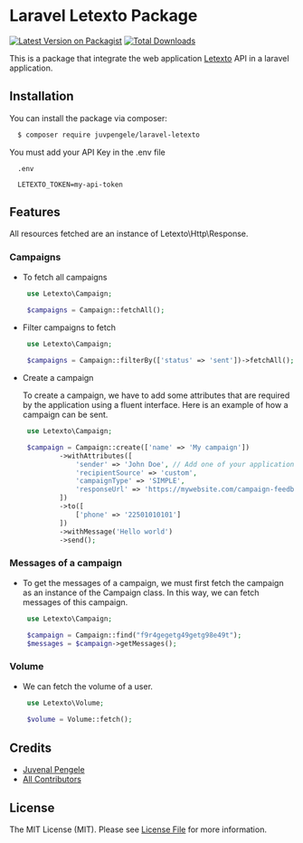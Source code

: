 # Laravel Letexto Package

[![Latest Version on Packagist](https://img.shields.io/packagist/v/juvpengele/laravel-letexto.svg?style=flat-square)](https://packagist.org/packages/juvpengele/laravel-letexto)
[![Total Downloads](https://img.shields.io/packagist/dt/juvpengele/laravel-letexto.svg?style=flat-square)](https://packagist.org/packages/juvpengele/laravel-letexto)

This is a package that integrate the web application [Letexto](http://letexto.com) API in a laravel application.


## Installation

You can install the package via composer:

```bash
  $ composer require juvpengele/laravel-letexto
```

You must add your API Key in the .env file
```dotenv
  .env
	  
  LETEXTO_TOKEN=my-api-token
```

## Features

All resources fetched are an instance of Letexto\Http\Response.

### Campaigns

- To fetch all campaigns
    
    ``` php
     use Letexto\Campaign;
     
     $campaigns = Campaign::fetchAll();
    ```

- Filter campaigns to fetch
    
    ```php
     use Letexto\Campaign;

     $campaigns = Campaign::filterBy(['status' => 'sent'])->fetchAll();
    ```

- Create a campaign
    
    To create a campaign, we have to add some attributes that are required by the application using a fluent interface.
    Here is an example of how a campaign can be sent.
        
    ```php
     use Letexto\Campaign;

     $campaign = Campaign::create(['name' => 'My campaign'])
             ->withAttributes([
                 'sender' => 'John Doe', // Add one of your application senders
                 'recipientSource' => 'custom',
                 'campaignType' => 'SIMPLE',
                 'responseUrl' => 'https://mywebsite.com/campaign-feedback', // Add your response url callback    
             ])
             ->to([
                 ['phone' => '22501010101']
             ])
             ->withMessage('Hello world')
             ->send();
    ```

### Messages of a campaign
     
- To get the messages of a campaign, we must first fetch the campaign as an instance of the Campaign class.
 In this way, we can fetch messages of this campaign.

     ```php
      use Letexto\Campaign;

      $campaign = Campaign::find("f9r4gegetg49getg98e49t");
      $messages = $campaign->getMessages();
     ```


### Volume

- We can fetch the volume of a user.
    ```php
     use Letexto\Volume;
     
     $volume = Volume::fetch();
    ```

## Credits

- [Juvenal Pengele](https://github.com/juvpengele)
- [All Contributors](../../contributors)

## License

The MIT License (MIT). Please see [License File](LICENSE.md) for more information.
